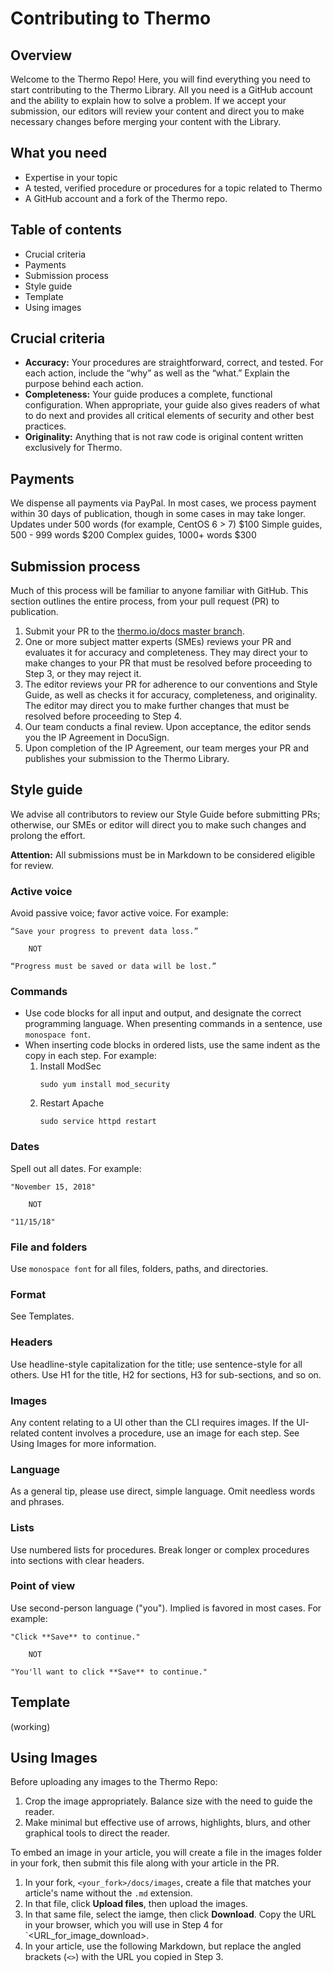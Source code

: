 # Contributing to Thermo

## Overview
Welcome to the Thermo Repo! Here, you will find everything you need to start contributing to the Thermo Library. All you need is a GitHub account and the ability to explain how to solve a problem. If we accept your submission, our editors will review your content and direct you to make necessary changes before merging your content with the Library.

## What you need
* Expertise in your topic
* A tested, verified procedure or procedures for a topic related to Thermo
* A GitHub account and a fork of the Thermo repo.

## Table of contents
* Crucial criteria
* Payments
* Submission process
* Style guide
* Template
* Using images

## Crucial criteria
* **Accuracy:** Your procedures are straightforward, correct, and tested. For each action, include the “why” as well as the “what.” Explain the purpose behind each action.
* **Completeness:** Your guide produces a complete, functional configuration. When appropriate, your guide also gives readers of what to do next and provides all critical elements of security and other best practices.
* **Originality:** Anything that is not raw code is original content written exclusively for Thermo.

## Payments
We dispense all payments via PayPal. In most cases, we process payment within 30 days of publication, though in some cases in may take longer.
  Updates under 500 words (for example, CentOS 6 > 7) $100
  Simple guides, 500 - 999 words                      $200
  Complex guides, 1000+ words                         $300

## Submission process
Much of this process will be familiar to anyone familiar with GitHub. This section outlines the entire process, from your pull request (PR) to publication.

1. Submit your PR to the [thermo.io/docs master branch](https://github.com/thermoio/docs).
2. One or more subject matter experts (SMEs) reviews your PR and evaluates it for accuracy and completeness. They may direct your to make changes to your PR that must be resolved before proceeding to Step 3, or they may reject it.
3. The editor reviews your PR for adherence to our conventions and Style Guide, as well as checks it for accuracy, completeness, and originality. The editor may direct you to make further changes that must be resolved before proceeding to Step 4.
4. Our team conducts a final review. Upon acceptance, the editor sends you the IP Agreement in DocuSign.
5. Upon completion of the IP Agreement, our team merges your PR and publishes your submission to the Thermo Library.

## Style guide
We advise all contributors to review our Style Guide before submitting PRs; otherwise, our SMEs or editor will direct you to make such changes and prolong the effort.

**Attention:** All submissions must be in Markdown to be considered eligible for review.

### Active voice
Avoid passive voice; favor active voice. For example:

    “Save your progress to prevent data loss.”

        NOT

    “Progress must be saved or data will be lost.”

### Commands
* Use code blocks for all input and output, and designate the correct programming language. When presenting commands in a sentence, use `monospace font`. 
* When inserting code blocks in ordered lists, use the same indent as the copy in each step. For example:
  1. Install ModSec
     ```shell
     sudo yum install mod_security
     ```
  2. Restart Apache
     ```shell
     sudo service httpd restart
     ```
### Dates
Spell out all dates. For example:

    "November 15, 2018"
     
        NOT
     
    "11/15/18"
 
### File and folders
Use `monospace font` for all files, folders, paths, and directories.
 
### Format
See Templates.
 
### Headers
Use headline-style capitalization for the title; use sentence-style for all others. Use H1 for the title, H2 for sections, H3 for sub-sections, and so on.

### Images
Any content relating to a UI other than the CLI requires images. If the UI-related content involves a procedure, use an image for each step. See Using Images for more information.

### Language
As a general tip, please use direct, simple language. Omit needless words and phrases. 

### Lists
Use numbered lists for procedures. Break longer or complex procedures into sections with clear headers.

### Point of view
Use second-person language ("you"). Implied is favored in most cases. For example:

    "Click **Save** to continue."
    
        NOT
        
    "You'll want to click **Save** to continue."
    
## Template
(working)

## Using Images
Before uploading any images to the Thermo Repo:
1. Crop the image appropriately. Balance size with the need to guide the reader.
2. Make minimal but effective use of arrows, highlights, blurs, and other graphical tools to direct the reader. 

To embed an image in your article, you will create a file in the images folder in your fork, then submit this file along with your article in the PR.

1. In your fork, `<your_fork>/docs/images`, create a file that matches your article's name without the `.md` extension.
2. In that file, click **Upload files**, then upload the images.
3. In that same file, select the iamge, then click **Download**. Copy the URL in your browser, which you will use in Step 4 for `<URL_for_image_download>.
4. In your article, use the following Markdown, but replace the angled brackets (`<>`) with the URL you copied in Step 3.
```
